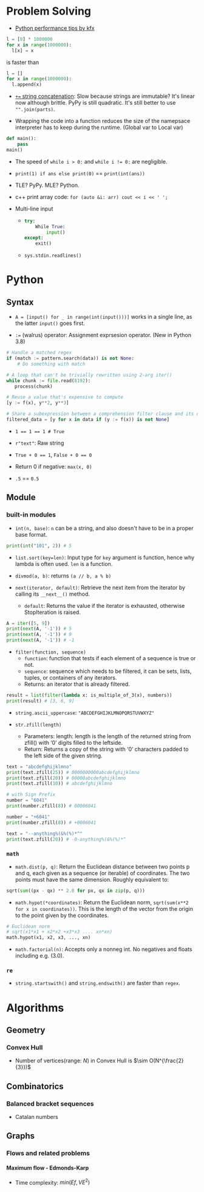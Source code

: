 # Problem Solving
- [Python performance tips by kfx](https://codeforces.com/blog/entry/21851)
```python
l = [0] * 1000000
for x in range(1000000):
  l[x] = x
```
is faster than
```python
l = []
for x in range(1000000):
  l.append(x)
```

- [`+=` string concatenation](https://doc.pypy.org/en/latest/cpython_differences.html#performance-differences): Slow because strings are immutable? It's linear now although brittle. PyPy is still quadratic. It's still better to use `"".join(parts)`.

- Wrapping the code into a function reduces the size of the namepsace interpreter has to keep during the runtime. (Global var to Local var)
```python
def main():
    pass
main()
```

- The speed of `while i > 0:` and `while i != 0:` are negligible.

- `print(1) if ans else print(0)` == `print(int(ans))`

- TLE? PyPy. MLE? Python.

- c++ print array code: `for (auto &i: arr) cout << i << ' ';`

- Multi-line input
  - ```python
    try:
        While True:
            input()
    except:
        exit()
    ```
  - `sys.stdin.readlines()`

# Python
## Syntax
- `A = [input() for _ in range(int(input()))]` works in a single line, as the latter `input()` goes first.

- `:=` (walrus) operator: Assignment exprsesion operator. (New in Python 3.8)
```Python
# Handle a matched regex
if (match := pattern.search(data)) is not None:
    # Do something with match

# A loop that can't be trivially rewritten using 2-arg iter()
while chunk := file.read(8192):
   process(chunk)

# Reuse a value that's expensive to compute
[y := f(x), y**2, y**3]

# Share a subexpression between a comprehension filter clause and its output
filtered_data = [y for x in data if (y := f(x)) is not None]
```
- `1 == 1 == 1 # True`

- `r"text"`: Raw string

- `True + 0 == 1`, `False + 0 == 0`

- Return 0 if negative: `max(x, 0)`

- `.5` == `0.5`

## Module
### built-in modules

- `int(n, base)`: `n` can be a string, and also doesn't have to be in a proper base format.
```Python
print(int("101", 2)) # 5
```

- `list.sort(key=len)`: Input type for `key` argument is function, hence why lambda is often used. `len` is a function.

- `divmod(a, b)`: returns `(a // b, a % b)`

- `next(iterator, default)`: Retrieve the next item from the iterator by calling its `__next__()` method.
  - `default`: Returns the value if the iterator is exhausted, otherwise StopIteration is raised.
```python
A = iter([5, 9])
print(next(A, '-1')) # 5
print(next(A, '-1')) # 9
print(next(A, '-1')) # -1
```

- `filter(function, sequence)`
  - `function`: function that tests if each element of a sequence is true or not.
  - `sequence`: sequence which needs to be filtered, it can be sets, lists, tuples, or containers of any iterators.
  - Returns: an iterator that is already filtered.
```Python
result = list(filter(lambda x: is_multiple_of_3(x), numbers))
print(result) # [3, 6, 9]
```

- `string.ascii_uppercase`: `"ABCDEFGHIJKLMNOPQRSTUVWXYZ"`

- `str.zfill(length)`
  - Parameters:  length: length is the length of the returned string from zfill() with ‘0’ digits filled to the leftside. 
  - Return:  Returns a copy of the string with ‘0’ characters padded to the left side of the given string.
```Python
text = "abcdefghijklmno"
print(text.zfill(25)) # 0000000000abcdefghijklmno
print(text.zfill(20)) # 00000abcdefghijklmno
print(text.zfill(10)) # abcdefghijklmno

# with Sign Prefix
number = "6041"
print(number.zfill(8)) # 00006041

number = "+6041"
print(number.zfill(8)) # +0006041

text = "--anything%(&%(%)*^"
print(text.zfill(20)) # -0-anything%(&%(%)*^
```
    
### `math`

- `math.dist(p, q)`: Return the Euclidean distance between two points p and q, each given as a sequence (or iterable) of coordinates. The two points must have the same dimension. Roughly equivalent to:
```python
sqrt(sum((px - qx) ** 2.0 for px, qx in zip(p, q)))
```

- `math.hypot(*coordinates)`: Return the Euclidean norm, `sqrt(sum(x**2 for x in coordinates))`. This is the length of the vector from the origin to the point given by the coordinates.
```python
# Euclidean norm
# sqrt(x1*x1 + x2*x2 +x3*x3 .... xn*xn)
math.hypot(x1, x2, x3, ..., xn)
```

- `math.factorial(n)`: Accepts only a nonneg int. No negatives and floats including e.g. (3.0).

### `re`

- `string.startswith()` and `string.endswith()` are faster than `regex`.

# Algorithms
## Geometry
### Convex Hull
- Number of vertices(range: $N$) in Convex Hull is $\sim O(N^{\frac{2}{3}})$

## Combinatorics
### Balanced bracket sequences
- Catalan numbers

## Graphs
### Flows and related problems
#### Maximum flow - Edmonds-Karp
- Time complexity: $min(Ef, VE^2)$
